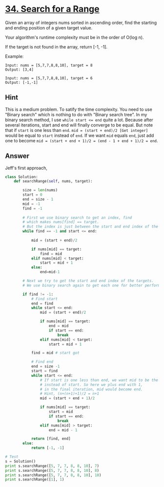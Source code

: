 # [34. Search for a Range](https://leetcode.com/problems/search-for-a-range/description/)
Given an array of integers nums sorted in ascending order, find the starting and ending position of a given target value.

Your algorithm's runtime complexity must be in the order of O(log n).

If the target is not found in the array, return [-1, -1].

Example:
```
Input: nums = [5,7,7,8,8,10], target = 8
Output: [3,4]
```
```
Input: nums = [5,7,7,8,8,10], target = 6
Output: [-1,-1]
```

## Hint
This is a medium problem. To satify the time complexity. You need to use "Binary search" which is nothing to do with "Binary search tree".
In my binary search method, I use `while start <= end` quite a lot. Because after several iterations, start and end will finally converge to be equal. But note that if `start` is one less than `end`. `mid = (start + end)/2 [Get integer]` would be equal to `start` instead of `end`. If we want `mid` equals `end`, just add one to become `mid = (start + end + 1)/2 = (end - 1 + end + 1)/2 = end`.

## Answer
Jeff's first approach,
```python
class Solution:
    def searchRange(self, nums, target):

        size = len(nums)
        start = 0
        end = size - 1
        mid = -1
        find = -1
        
        # First we use binary search to get an index, find 
        # which makes nums[find] == target.
        # But the index is just between the start and end index of the targets.
        while find == -1 and start <= end:
            
            mid = (start + end)/2

            if nums[mid] == target:
                find = mid
            elif nums[mid] < target:
                start = mid + 1
            else:
                end=mid-1

        # Next we try to get the start and end index of the targets.
        # We use binary search again to get each one for better performance.

        if find != -1:
            # Find start
            end = find
            while start <= end:
                mid = (start + end)/2

                if nums[mid] == target:
                    end = mid
                    if start == end:
                        break
                elif nums[mid] < target:
                    start = mid + 1

            find = mid # start got

            # Find end
            end = size -1
            start = find
            while start <= end:
                # If start is one less than end, we want mid to be the end 
                # instead of start. So here we plus end with 1, 
                # in the final iteration, mid would become end.
                # Hint, (n+(n+1)+1)/2 = n+1
                mid = (start + end + 1)/2

                if nums[mid] == target:
                    start = mid
                    if start == end:
                        break
                elif nums[mid] > target:
                    end = mid - 1

            return [find, end]
        else:
            return [-1, -1]

# Test
s = Solution()
print s.searchRange([5, 7, 7, 8, 8, 10], 7)
print s.searchRange([5, 7, 7, 8, 8, 10], 8)
print s.searchRange([5, 7, 7, 8, 8, 10], 10)
print s.searchRange([1], 1)
```